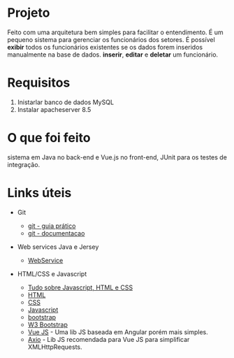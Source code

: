 # Projeto
Feito com uma arquitetura bem simples para facilitar o entendimento. É um pequeno sistema para gerenciar os funcionários dos setores.
É possível **exibir** todos os funcionários existentes se os dados forem inseridos manualmente na base de dados. **inserir**, **editar** e 
**deletar** um funcionário.

# Requisitos

1. Inistarlar banco de dados MySQL 
2. Instalar apacheserver 8.5 

# O que foi feito

sistema em Java no back-end e Vue.js no front-end, JUnit para os testes de integração.

# Links úteis

* Git
    * [git - guia prático](http://rogerdudler.github.io/git-guide/index.pt_BR.html)
    * [git - documentacao](https://git-scm.com/book/pt-pt/v2)

* Web services Java e Jersey
    * [WebService](https://www.ibm.com/developerworks/web/library/wa-aj-tomcat/)

* HTML/CSS e Javascript 
    * [Tudo sobre Javascript, HTML e CSS](https://www.w3schools.com/whatis/) 
    * [HTML](https://www.w3schools.com/html/default.asp)
    * [CSS](https://www.w3schools.com/css/default.asp)
    * [Javascript](https://www.w3schools.com/js/default.asp)
    * [bootstrap](https://getbootstrap.com/)
    * [W3 Bootstrap](https://www.w3schools.com/bootstrap/default.asp)
    * [Vue JS](https://vuejs.org/) - Uma lib JS baseada em Angular porém mais simples.
    * [Axio](https://vuejs.org/v2/cookbook/using-axios-to-consume-apis.html) - Lib JS recomendada para Vue JS para simplificar XMLHttpRequests.

